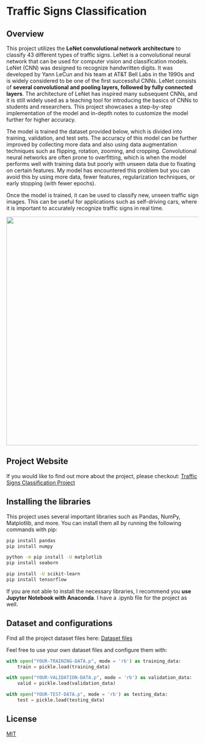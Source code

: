 # Traffic Signs Classification

## Overview

This project utilizes the **LeNet convolutional network architecture** to classify 43 different types of traffic signs. LeNet is a convolutional neural network that can be used for computer vision and classification models. LeNet (CNN) was designed to recognize handwritten digits. It was developed by Yann LeCun and his team at AT&T Bell Labs in the 1990s and is widely considered to be one of the first successful CNNs. LeNet consists of **several convolutional and pooling layers, followed by fully connected layers**. The architecture of LeNet has inspired many subsequent CNNs, and it is still widely used as a teaching tool for introducing the basics of CNNs to students and researchers. This project showcases a step-by-step implementation of the model and in-depth notes to customize the model further for higher accuracy. 

The model is trained the dataset provided below, which is divided into training, validation, and test sets. The accuracy of this model can be further improved by collecting more data and also using data augmentation techniques such as flipping, rotation, zooming, and cropping. Convolutional neural networks are often prone to overfitting, which is when the model performs well with training data but poorly with unseen data due to fixating on certain features. My model has encountered this problem but you can avoid this by using more data, fewer features, regularization techniques, or early stopping (with fewer epochs).

Once the model is trained, it can be used to classify new, unseen traffic sign images. This can be useful for applications such as self-driving cars, where it is important to accurately recognize traffic signs in real time.

<div align="center">

<img src="https://user-images.githubusercontent.com/113388793/211427784-bf5e7f16-b419-45da-ac90-ca64eefdd57b.png" width="600" height="600">

</div>


## Project Website

If you would like to find out more about the project, please checkout: [Traffic Signs Classification Project](https://www.redaysblog.com/projects/traffic-signs)

## Installing the libraries

This project uses several important libraries such as Pandas, NumPy, Matplotlib, and more. You can install them all by running the following commands with pip:

```bash 
pip install pandas
pip install numpy

python -m pip install -U matplotlib
pip install seaborn

pip install -U scikit-learn
pip install tensorflow

```

If you are not able to install the necessary libraries, I recommend you **use Jupyter Notebook with Anaconda**. I have a .ipynb file for the project as well.


## Dataset and configurations

Find all the project dataset files here: [Dataset files](https://drive.google.com/drive/folders/1ctQBfS-A0YlBrbdhmH5g2993KtYyVvQU?usp=sharing)

Feel free to use your own dataset files and configure them with: 

```python
with open("YOUR-TRAINING-DATA.p", mode = 'rb') as training_data:
    train = pickle.load(training_data)

with open("YOUR-VALIDATION-DATA.p", mode = 'rb') as validation_data:
    valid = pickle.load(validation_data)

with open("YOUR-TEST-DATA.p", mode = 'rb') as testing_data:
    test = pickle.load(testing_data)
```


## License

[MIT](https://choosealicense.com/licenses/mit/)
